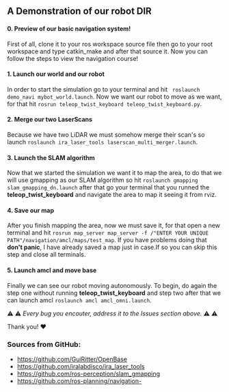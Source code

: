 ## A Demonstration of our robot DIR


#### 0. Preview of our basic navigation system!

First of all, clone it to your ros workspace source file then go to your root workspace and type catkin_make and after that source it.
Now you can follow the steps to view the navigation course!

#### 1. Launch our world and our robot

In order to start the simulation go to your terminal and hit ``` roslaunch demo_navi mybot_world.launch```. Now we want our robot to move as we want, for that hit ```rosrun teleop_twist_keyboard teleop_twist_keyboard.py```.

#### 2. Merge our two LaserScans

Because we have two LiDAR we must somehow merge their scan's so launch
```roslaunch ira_laser_tools laserscan_multi_merger.launch```.

#### 3. Launch the SLAM algorithm

Now that we started the simulation we want it to map the area, to do that we will use gmapping as our SLAM algorithm so hit ```roslaunch gmapping slam_gmapping_dn.launch``` after that go your terminal that you runned the **teleop_twist_keyboard** and navigate the area to map it seeing it from rviz.

#### 4. Save our map

After you finish mapping the area, now we must save it, for that open a new terminal and hit ```rosrun map_server map_server -f /"ENTER YOUR UNIQUE PATH"/navigation/amcl/maps/test_map```. If you have problems doing that **don't panic**, I have already saved a map just in case.If so you can skip this step and close all terminals.

#### 5. Launch amcl and move base

Finally we can see our robot moving autonomously. To begin, do again the step one without running **teleop_twist_keyboard** and step two after that we can launch amcl ```roslaunch amcl amcl_omni.launch```.


:warning: :warning: *Every bug you encouter, address it to the Issues section above.* :warning: :warning:

Thank you! :heart:


### Sources from GitHub:

- https://github.com/GuiRitter/OpenBase
- https://github.com/iralabdisco/ira_laser_tools
- https://github.com/ros-perception/slam_gmapping
- https://github.com/ros-planning/navigation- 

